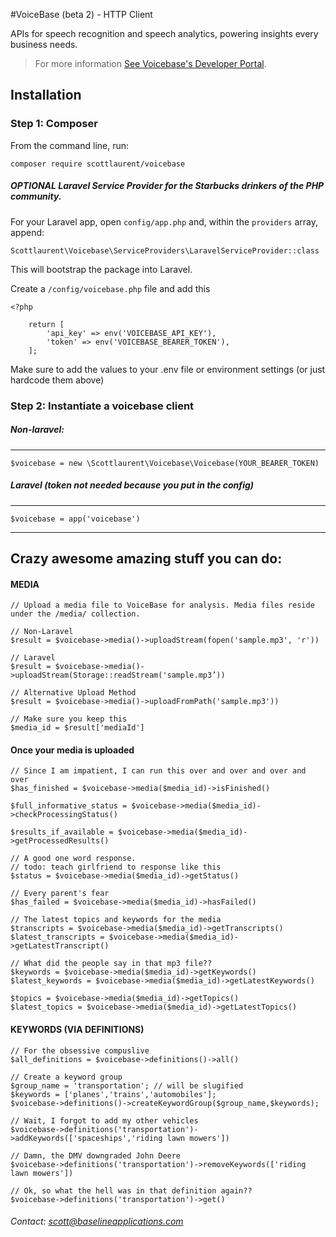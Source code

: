 #VoiceBase (beta 2) - HTTP Client

APIs for speech recognition and speech analytics, powering insights every business needs.

> For more information [See Voicebase's Developer Portal](https://www.voicebase.com/developers/).

## Installation

### Step 1: Composer

From the command line, run:

```
composer require scottlaurent/voicebase
```

##### OPTIONAL Laravel Service Provider for the Starbucks drinkers of the PHP community.

For your Laravel app, open `config/app.php` and, within the `providers` array, append:

```
Scottlaurent\Voicebase\ServiceProviders\LaravelServiceProvider::class
```

This will bootstrap the package into Laravel.

Create a `/config/voicebase.php` file and add this
```
<?php

	return [
		'api_key' => env('VOICEBASE_API_KEY'),
		'token' => env('VOICEBASE_BEARER_TOKEN'),
	];
```

Make sure to add the values to your .env file or environment settings (or just hardcode them above)

### Step 2: Instantiate a voicebase client

##### Non-laravel:
---
```
$voicebase = new \Scottlaurent\Voicebase\Voicebase(YOUR_BEARER_TOKEN)
```
##### Laravel (token not needed because you put in the config)
---
```
$voicebase = app('voicebase')
```

---
## Crazy awesome amazing stuff you can do:

#### MEDIA
```
// Upload a media file to VoiceBase for analysis. Media files reside under the /media/ collection.

// Non-Laravel
$result = $voicebase->media()->uploadStream(fopen('sample.mp3', 'r'))

// Laravel
$result = $voicebase->media()->uploadStream(Storage::readStream('sample.mp3’))

// Alternative Upload Method
$result = $voicebase->media()->uploadFromPath('sample.mp3'))

// Make sure you keep this
$media_id = $result['mediaId']
```
#### Once your media is uploaded
```
// Since I am impatient, I can run this over and over and over and over
$has_finished = $voicebase->media($media_id)->isFinished()

$full_informative_status = $voicebase->media($media_id)->checkProcessingStatus()

$results_if_available = $voicebase->media($media_id)->getProcessedResults()

// A good one word response.
// todo: teach girlfriend to response like this
$status = $voicebase->media($media_id)->getStatus()

// Every parent's fear
$has_failed = $voicebase->media($media_id)->hasFailed()

// The latest topics and keywords for the media
$transcripts = $voicebase->media($media_id)->getTranscripts()
$latest_transcripts = $voicebase->media($media_id)->getLatestTranscript()

// What did the people say in that mp3 file??
$keywords = $voicebase->media($media_id)->getKeywords()
$latest_keywords = $voicebase->media($media_id)->getLatestKeywords()

$topics = $voicebase->media($media_id)->getTopics()
$latest_topics = $voicebase->media($media_id)->getLatestTopics()
```

#### KEYWORDS (VIA DEFINITIONS)
```
// For the obsessive compuslive
$all_definitions = $voicebase->definitions()->all()

// Create a keyword group
$group_name = 'transportation'; // will be slugified
$keywords = ['planes','trains','automobiles'];
$voicebase->definitions()->createKeywordGroup($group_name,$keywords);

// Wait, I forgot to add my other vehicles
$voicebase->definitions('transportation')->addKeywords(['spaceships','riding lawn mowers'])

// Damn, the DMV downgraded John Deere
$voicebase->definitions('transportation')->removeKeywords(['riding lawn mowers'])

// Ok, so what the hell was in that definition again??
$voicebase->definitions('transportation')->get()
```
###### Contact: scott@baselineapplications.com